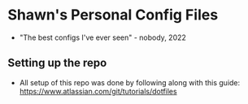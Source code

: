 # Shawn's Personal Config Files

- "The best configs I've ever seen" - nobody, 2022

## Setting up the repo

- All setup of this repo was done by following along with this guide: https://www.atlassian.com/git/tutorials/dotfiles


